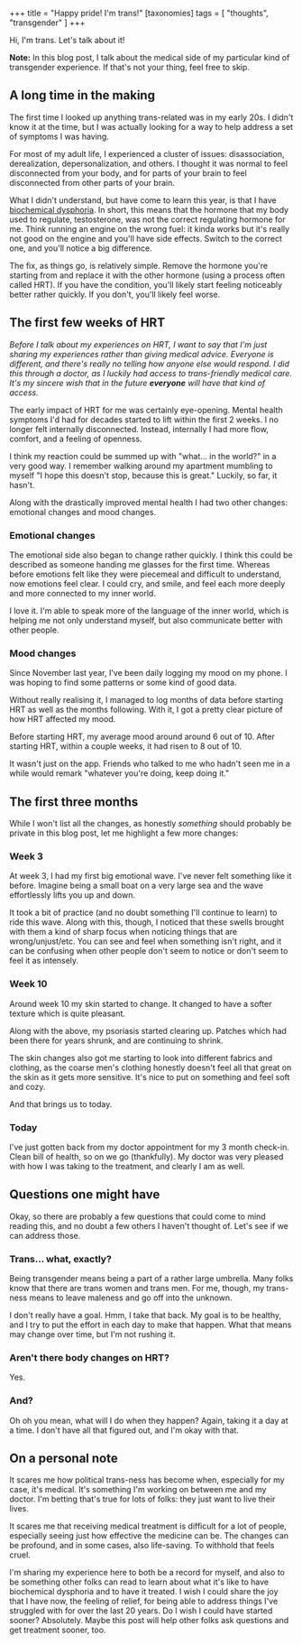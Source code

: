 +++
title = "Happy pride! I'm trans!"
[taxonomies]
tags = [ "thoughts", "transgender" ]
+++

Hi, I'm trans. Let's talk about it!

**Note:** In this blog post, I talk about the medical side of my particular kind of transgender experience. If that's not your thing, feel free to skip.

## A long time in the making

The first time I looked up anything trans-related was in my early 20s. I didn't know it at the time, but I was actually looking for a way to help address a set of symptoms I was having.

For most of my adult life, I experienced a cluster of issues: disassociation, derealization, depersonalization, and others. I thought it was normal to feel disconnected from your body, and for parts of your brain to feel disconnected from other parts of your brain.

What I didn't understand, but have come to learn this year, is that I have [biochemical dysphoria](https://genderdysphoria.fyi/en/biochemical-dysphoria). In short, this means that the hormone that my body used to regulate, testosterone, was not the correct regulating hormone for me. Think running an engine on the wrong fuel: it kinda works but it's really not good on the engine and you'll have side effects. Switch to the correct one, and you'll notice a big difference.

The fix, as things go, is relatively simple. Remove the hormone you're starting from and replace it with the other hormone (using a process often called HRT). If you have the condition, you'll likely start feeling noticeably better rather quickly. If you don't, you'll likely feel worse.

## The first few weeks of HRT

_Before I talk about my experiences on HRT, I want to say that I'm just sharing my experiences rather than giving medical advice. Everyone is different, and there's really no telling how anyone else would respond. I did this through a doctor, as I luckily had access to trans-friendly medical care. It's my sincere wish that in the future **everyone** will have that kind of access._

The early impact of HRT for me was certainly eye-opening. Mental health symptoms I'd had for decades started to lift within the first 2 weeks. I no longer felt internally disconnected. Instead, internally I had more flow, comfort, and a feeling of openness.

I think my reaction could be summed up with "what... in the world?" in a very good way. I remember walking around my apartment mumbling to myself "I hope this doesn't stop, because this is great." Luckily, so far, it hasn't.

Along with the drastically improved mental health I had two other changes: emotional changes and mood changes.

### Emotional changes

The emotional side also began to change rather quickly. I think this could be described as someone handing me glasses for the first time. Whereas before emotions felt like they were piecemeal and difficult to understand, now emotions feel clear. I could cry, and smile, and feel each more deeply and more connected to my inner world.

I love it. I'm able to speak more of the language of the inner world, which is helping me not only understand myself, but also communicate better with other people.

### Mood changes

Since November last year, I've been daily logging my mood on my phone. I was hoping to find some patterns or some kind of good data.

Without really realising it, I managed to log months of data before starting HRT as well as the months following. With it, I got a pretty clear picture of how HRT affected my mood.

Before starting HRT, my average mood around around 6 out of 10. After starting HRT, within a couple weeks, it had risen to 8 out of 10.

It wasn't just on the app. Friends who talked to me who hadn't seen me in a while would remark "whatever you're doing, keep doing it."

## The first three months

While I won't list all the changes, as honestly _something_ should probably be private in this blog post, let me highlight a few more changes:

### Week 3

At week 3, I had my first big emotional wave. I've never felt something like it before. Imagine being a small boat on a very large sea and the wave effortlessly lifts you up and down.

It took a bit of practice (and no doubt something I'll continue to learn) to ride this wave. Along with this, though, I noticed that these swells brought with them a kind of sharp focus when noticing things that are wrong/unjust/etc. You can see and feel when something isn't right, and it can be confusing when other people don't seem to notice or don't seem to feel it as intensely.

### Week 10

Around week 10 my skin started to change. It changed to have a softer texture which is quite pleasant.

Along with the above, my psoriasis started clearing up. Patches which had been there for years shrunk, and are continuing to shrink.

The skin changes also got me starting to look into different fabrics and clothing, as the coarse men's clothing honestly doesn't feel all that great on the skin as it gets more sensitive. It's nice to put on something and feel soft and cozy.

And that brings us to today.

### Today

I've just gotten back from my doctor appointment for my 3 month check-in. Clean bill of health, so on we go (thankfully). My doctor was very pleased with how I was taking to the treatment, and clearly I am as well.

## Questions one might have

Okay, so there are probably a few questions that could come to mind reading this, and no doubt a few others I haven't thought of. Let's see if we can address those.

### Trans... what, exactly?

Being transgender means being a part of a rather large umbrella. Many folks know that there are trans women and trans men. For me, though, my trans-ness means to leave maleness and go off into the unknown.

I don't really have a goal. Hmm, I take that back. My goal is to be healthy, and I try to put the effort in each day to make that happen. What that means may change over time, but I'm not rushing it.

### Aren't there body changes on HRT?

Yes.

### And?

Oh oh you mean, what will I do when they happen? Again, taking it a day at a time. I don't have all that figured out, and I'm okay with that.

## On a personal note

It scares me how political trans-ness has become when, especially for my case, it's medical. It's something I'm working on between me and my doctor. I'm betting that's true for lots of folks: they just want to live their lives.

It scares me that receiving medical treatment is difficult for a lot of people, especially seeing just how effective the medicine can be. The changes can be profound, and in some cases, also life-saving. To withhold that feels cruel.

I'm sharing my experience here to both be a record for myself, and also to be something other folks can read to learn about what it's like to have biochemical dysphoria and to have it treated. I wish I could share the joy that I have now, the feeling of relief, for being able to address things I've struggled with for over the last 20 years. Do I wish I could have started sooner? Absolutely. Maybe this post will help other folks ask questions and get treatment sooner, too.
